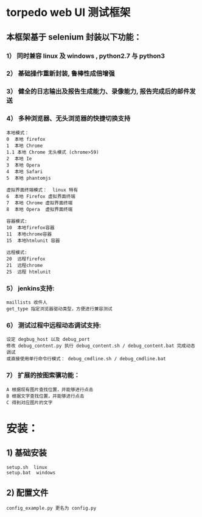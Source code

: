 # torpedo web UI 测试框架
## 本框架基于 selenium 封装以下功能：

### 1） 同时兼容 linux 及 windows ,  python2.7 与 python3

### 2） 基础操作重新封装, 鲁棒性成倍增强

### 3） 健全的日志输出及报告生成能力、录像能力, 报告完成后的邮件发送

### 4） 多种浏览器、无头浏览器的快捷切换支持

	本地模式：
	0  本地 firefox
	1  本地 Chrome
	1.1 本地 Chrome 无头模式 (chrome>59)
	2  本地 Ie
	3  本地 Opera
	4  本地 Safari
	5  本地 phantomjs

	虚拟界面终端模式：  linux 特有
	6  本地 Firefox 虚拟界面终端
	7  本地 Chrome 虚拟界面终端
	8  本地 Opera  虚拟界面终端

	容器模式:
	10  本地firefox容器
	11  本地chrome容器   	
	15  本地htmlunit 容器

	远程模式: 
	20  远程firefox
	21  远程chrome
	25  远程 htmlunit

### 5） jenkins支持:

	maillists 收件人
	get_type 指定浏览器驱动类型，方便进行兼容测试


### 6） 测试过程中远程动态调试支持:

	设定 degbug_host 以及 debug_port
	修改 debug_content.py 执行 debug_content.sh / debug_content.bat 完成动态调试
	或直接使用单行命令行模式： debug_cmdline.sh / debug_cmdline.bat

### 7） 扩展的按图索骥功能：

	A 根据现有图片查找位置，并能够进行点击
	B 根据文字查找位置，并能够进行点击
	C 得到对应图片的文字

# 安装：

## 1)  基础安装

	setup.sh  linux
	setup.bat  windows

## 2)  配置文件

	config_example.py 更名为 config.py



